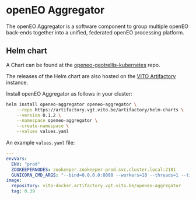 # openEO Aggregator

The openEO Aggregator is a software component to group multiple openEO back-ends together into a unified, federated openEO processing platform.

## Helm chart

A Chart can be found at the [openeo-geotrellis-kubernetes](https://github.com/Open-EO/openeo-geotrellis-kubernetes/tree/master/kubernetes/charts/openeo-aggregator) repo.

The releases of the Helm chart are also hosted on the [VITO Artifactory](https://artifactory.vgt.vito.be/helm-charts) instance.

Install openEO Aggregator as follows in your cluster:

```bash
helm install openeo-aggregator openeo-aggregator \
    --repo https://artifactory.vgt.vito.be/artifactory/helm-charts \
    --version 0.1.2 \
    --namespace openeo-aggregator \
    --create-namespace \
    --values values.yaml
```

An example `values.yaml` file:

```yaml
---
envVars:
  ENV: "prod"
  ZOOKEEPERNODES: zookeeper.zookeeper-prod.svc.cluster.local:2181
  GUNICORN_CMD_ARGS: "--bind=0.0.0.0:8080 --workers=10 --threads=1 --timeout=900"
image:
  repository: vito-docker.artifactory.vgt.vito.be/openeo-aggregator
  tag: 0.39
```

